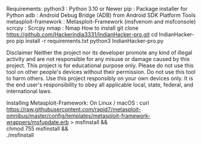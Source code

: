 Requirements:
python3 : Python 3.10 or Newer
pip : Package installer for Python
adb : Android Debug Bridge (ADB) from Android SDK Platform Tools
metasploit-framework : Metasploit-Framework (msfvenom and msfconsole)
scrcpy : Scrcpy
nmap : Nmap
How to install
git clone https://github.com/Hackerindia3331/IndianHacker-pro.git
cd IndianHacker-pro 
pip install -r requirements.txt
python3 IndianHacker-pro.py

Disclaimer
Neither the project nor its developer promote any kind of illegal activity and are not responsible for any misuse or damage caused by this project.
This project is for educational purpose only.
Please do not use this tool on other people's devices without their permission.
Do not use this tool to harm others.
Use this project responsibly on your own devices only.
It is the end user's responsibility to obey all applicable local, state, federal, and international laws.

Installing Metasploit-Framework:
On Linux / macOS :
curl https://raw.githubusercontent.com/rapid7/metasploit-omnibus/master/config/templates/metasploit-framework-wrappers/msfupdate.erb > msfinstall && \
  chmod 755 msfinstall && \
  ./msfinstall
